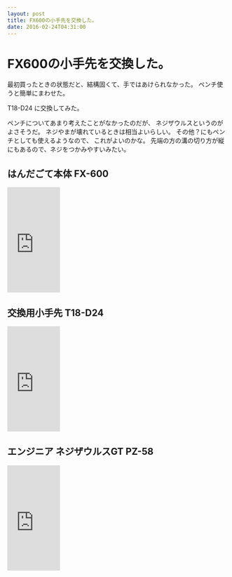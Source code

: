 ```yaml
---
layout: post
title: FX600の小手先を交換した。
date: 2016-02-24T04:31:00
---
```


# FX600の小手先を交換した。

最初買ったときの状態だと、結構固くて、手ではあけられなかった。
ペンチ使うと簡単にまわせた。

T18-D24
に交換してみた。

ペンチについてあまり考えたことがなかったのだが、
ネジザウルスというのがよさそうだ。
ネジやまが壊れているときは相当よいらしい。
その他？にもペンチとしても使えるようなので、
これがよいのかな。
先端の方の溝の切り方が縦にもあるので、ネジをつかみやすいみたい。


## はんだごて本体 FX-600

<iframe src="http://rcm-fe.amazon-adsystem.com/e/cm?t=mi3002-22&o=9&p=8&l=as1&asins=B006MQD7M4&ref=tf_til&fc1=000000&IS2=1&lt1=_blank&m=amazon&lc1=0000FF&bc1=000000&bg1=FFFFFF&f=ifr" style="width:120px;height:240px;" scrolling="no" marginwidth="0" marginheight="0" frameborder="0"></iframe>

## 交換用小手先 T18-D24

<iframe src="http://rcm-fe.amazon-adsystem.com/e/cm?t=mi3002-22&o=9&p=8&l=as1&asins=B004ORB8J2&ref=tf_til&fc1=000000&IS2=1&lt1=_blank&m=amazon&lc1=0000FF&bc1=000000&bg1=FFFFFF&f=ifr" style="width:120px;height:240px;" scrolling="no" marginwidth="0" marginheight="0" frameborder="0"></iframe>

## エンジニア ネジザウルスGT PZ-58

<iframe src="http://rcm-fe.amazon-adsystem.com/e/cm?t=mi3002-22&o=9&p=8&l=as1&asins=B002L6HJAA&ref=tf_til&fc1=000000&IS2=1&lt1=_blank&m=amazon&lc1=0000FF&bc1=000000&bg1=FFFFFF&f=ifr" style="width:120px;height:240px;" scrolling="no" marginwidth="0" marginheight="0" frameborder="0"></iframe>
